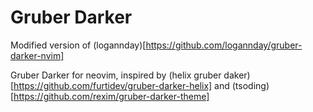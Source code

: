 # Gruber Darker

Modified version of (logannday)[https://github.com/logannday/gruber-darker-nvim]

Gruber Darker for neovim, inspired by (helix gruber daker)[https://github.com/furtidev/gruber-darker-helix] and (tsoding)[https://github.com/rexim/gruber-darker-theme]

